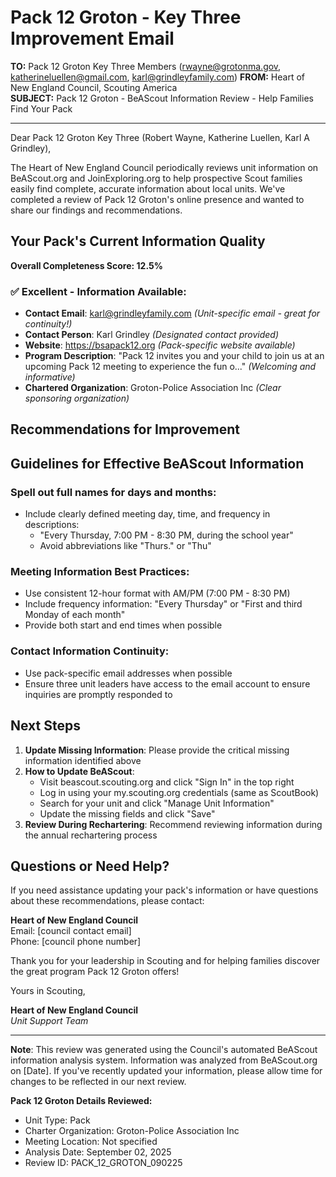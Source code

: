 # Pack 12 Groton - Key Three Improvement Email

**TO:** Pack 12 Groton Key Three Members (rwayne@grotonma.gov, katherineluellen@gmail.com, karl@grindleyfamily.com)
**FROM:** Heart of New England Council, Scouting America  
**SUBJECT:** Pack 12 Groton - BeAScout Information Review - Help Families Find Your Pack  

---

Dear Pack 12 Groton Key Three (Robert  Wayne, Katherine  Luellen, Karl A Grindley),

The Heart of New England Council periodically reviews unit information on BeAScout.org and JoinExploring.org to help prospective Scout families easily find complete, accurate information about local units. We've completed a review of Pack 12 Groton's online presence and wanted to share our findings and recommendations.

## Your Pack's Current Information Quality

**Overall Completeness Score: 12.5%**



### ✅ **Excellent - Information Available:**
- **Contact Email**: karl@grindleyfamily.com *(Unit-specific email - great for continuity!)*
- **Contact Person**: Karl Grindley *(Designated contact provided)*
- **Website**: https://bsapack12.org *(Pack-specific website available)*
- **Program Description**: "Pack 12 invites you and your child to join us at an upcoming Pack 12 meeting to experience the fun o..." *(Welcoming and informative)*
- **Chartered Organization**: Groton-Police Association Inc *(Clear sponsoring organization)*

## Recommendations for Improvement



## Guidelines for Effective BeAScout Information

### **Spell out full names for days and months:**
- Include clearly defined meeting day, time, and frequency in descriptions:
  - "Every Thursday, 7:00 PM - 8:30 PM, during the school year"
  - Avoid abbreviations like "Thurs." or "Thu"

### **Meeting Information Best Practices:**
- Use consistent 12-hour format with AM/PM (7:00 PM - 8:30 PM)
- Include frequency information: "Every Thursday" or "First and third Monday of each month"
- Provide both start and end times when possible

### **Contact Information Continuity:**
- Use pack-specific email addresses when possible
- Ensure three unit leaders have access to the email account to ensure inquiries are promptly responded to

## Next Steps

1. **Update Missing Information**: Please provide the critical missing information identified above
2. **How to Update BeAScout**: 
   - Visit beascout.scouting.org and click "Sign In" in the top right
   - Log in using your my.scouting.org credentials (same as ScoutBook)
   - Search for your unit and click "Manage Unit Information"
   - Update the missing fields and click "Save"
3. **Review During Rechartering**: Recommend reviewing information during the annual rechartering process

## Questions or Need Help?

If you need assistance updating your pack's information or have questions about these recommendations, please contact:

**Heart of New England Council**  
Email: [council contact email]  
Phone: [council phone number]

Thank you for your leadership in Scouting and for helping families discover the great program Pack 12 Groton offers!

Yours in Scouting,

**Heart of New England Council**  
*Unit Support Team*

---

**Note**: This review was generated using the Council's automated BeAScout information analysis system. Information was analyzed from BeAScout.org on [Date]. If you've recently updated your information, please allow time for changes to be reflected in our next review.

**Pack 12 Groton Details Reviewed:**
- Unit Type: Pack
- Charter Organization: Groton-Police Association Inc  
- Meeting Location: Not specified
- Analysis Date: September 02, 2025
- Review ID: PACK_12_GROTON_090225